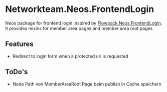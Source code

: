 # Networkteam.Neos.FrontendLogin

Neos package for frontend login inspired by  [Flowpack.Neos.FrontendLogin](https://github.com/Flowpack/Flowpack.Neos.FrontendLogin).
It provides mixins for member area pages and member area root pages 


## Features

* Redirect to login form when a protected uri is requested

## ToDo's

* Node Path von MemberAreaRoot Page beim publish in Cache speichern